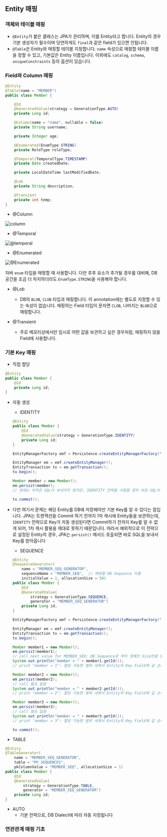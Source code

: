 ## Entity 매핑



### 객체와 테이블 매핑

- `@Entity`가 붙은 클래스는 JPA가 관리하며, 이를 Entity라고 합니다. Entity의 경우 기본 생성자가 필수이며 당연하게도 `final`과 같은 field가 있으면 안됩니다.
- `@Table`은 Entity와 매핑할 테이블 지정합니다. `name` 속성으로 매핑할 테이블 이름을 정할 수 있고, 기본값은 Entity 이름입니다. 이외에도 `catalog`, `schema`, `uniqueConstraints` 등의 옵션이 있습니다.



### Field와 Column 매핑

```java
@Entity
@Table(name = "MEMBER")
public class Member {

    @Id
    @GeneratedValue(strategy = GenerationType.AUTO)
    private Long id;

    @Column(name = "name", nullable = false)
    private String username;

    private Integer age;

    @Enumerated(EnumType.STRING)
    private RoleType roleType;

    @Temporal(TemporalType.TIMESTAMP)
    private Date createdDate;

    private LocalDateTime lastModifiedDate;

    @Lob
    private String description;

    @Transient
    private int temp;
}
```

- @Column

![column](https://user-images.githubusercontent.com/47052106/156873012-6286912a-398d-4545-baa1-408a14e6ecce.PNG)

- @Temporal

![@temporal](https://user-images.githubusercontent.com/47052106/156873022-ba86a647-ff72-4133-8394-242481ecb273.PNG)

- @Enumerated

![@Enumerated](https://user-images.githubusercontent.com/47052106/156873039-5f54109e-dcb1-4d34-bb23-9c8f251f593e.PNG)

자바 `enum` 타입을 매핑할 때 사용합니다. 다만 추후 요소가 추가될 경우를 대비해, DB 공간을 조금 더 차지하더라도 `EnumType.STRING`을 사용해야 합니다.



- @Lob
  - DB의 `BLOB`, `CLOB` 타입과 매핑합니다. 이 annotation에는 별도로 지정할 수 있는 속성이 없습니다. 매핑하는 Field 타입이 문자면 `CLOB`, 나머지는 `BLOB`으로 매핑합니다.



- @Transient
  - 주로 메모리상에서만 임시로 어떤 값을 보관하고 싶은 경우처럼, 매핑하지 않을 Field에 사용합니다.



### 기본 Key 매핑

- 직접 할당

```java
@Entity
public class Member {
    @Id
    private Long id;
}
```

- 자동 생성

  - IDENTITY

  ```java
  @Entity
  public class Member {
      @Id
      @GeneratedValue(strategy = GenerationType.IDENTITY)
      private Long id;
  }
  
  EntityManagerFactory emf = Persistence.createEntityManagerFactory("hello");
  
  EntityManager em = emf.createEntityManager();
  EntityTransaction tx = em.getTransaction();
  tx.begin();
  
  Member member = new Member();
  em.persist(member);
  // 원래는 아직은 SQL이 보내지지 않지만, IDENTITY 전략을 사용할 경우 바로 SQL이 실행된다.
  
  tx.commit();
  ```

- 다만 여기서 문제는 해당 Entity를 DB에 저장해야만 기본 Key를 알 수 있다는 점입니다.  JPA는 트랜잭션을 Commit 하기 전까지 1차 캐시에 Entity들을 보관하는데, `IDENTITY` 전략으로 Key가 자동 생성된다면 Commit하기 전까지 Key를 알 수 없게 되어, 1차 캐시 활용을 제대로 못하기 때문입니다. 따라서 예외적으로 이 전략으로 설정된 Entity의 경우, JPA는 `persist()` 메서드 호출되면 바로 SQL을 보내서 Key를 받아옵니다

  

  - SEQUENCE

  ```JAVA
  @Entity
  @SequenceGenerator(
      name = "MEMBER_SEQ_GENERATOR",
      sequenceName = "MEMBER_SEQ",	// 매핑할 DB Sequence 이름
      initialValue = 1, allocationSize = 50)
  public class Member {
      @Id
      @GeneratedValue(
          strategy = GenerationType.SEQUENCE,
          generator = "MEMBER_SEQ_GENERATOR")
      private Long id;
  }
  
  EntityManagerFactory emf = Persistence.createEntityManagerFactory("hello");
  
  EntityManager em = emf.createEntityManager();
  EntityTransaction tx = em.getTransaction();
  tx.begin();
  
  Member member1 = new Member();
  em.persist(member1);
  // call next value for MEMBER_SEQ: DB Sequence로 부터 정해진 Size만큼 받아온다.
  System.out.println("member = " + member1.getId());
  // print "member = 1": 할당 가능한 범위 내에서 Entity의 Key Field에 값 순서대로 설정
  
  Member member2 = new Member();
  em.persist(member2);
  // call 필요 없음
  System.out.println("member = " + member2.getId());
  // print "member = 2": 할당 가능한 범위 내에서 Entity의 Key Field에 값 순서대로 설정
  
  Member member3 = new Member();
  em.persist(member3);
  // call 필요 없음
  System.out.println("member = " + member3.getId());
  // print "member = 3": 할당 가능한 범위 내에서 Entity의 Key Field에 값 순서대로 설정
  
  tx.commit();
  ```

  

- TABLE

```java
@Entity
@TableGenerator(
    name = "MEMBER_SEQ_GENERATOR",
    table = "MY_SEQUENCES",
    pkColumnValue = "MEMBER_SEQ", allocationSize = 1)
public class Member {
    @Id
    @GeneratedValue(
        strategy = GenerationType.TABLE,
        generator = "MEMBER_SEQ_GENERATOR")
    private Long id;
}
```



- AUTO
  - 기본 전략으로, DB Dialect에 따라 자동 지정됩니다



### 연관관계 매핑 기초

